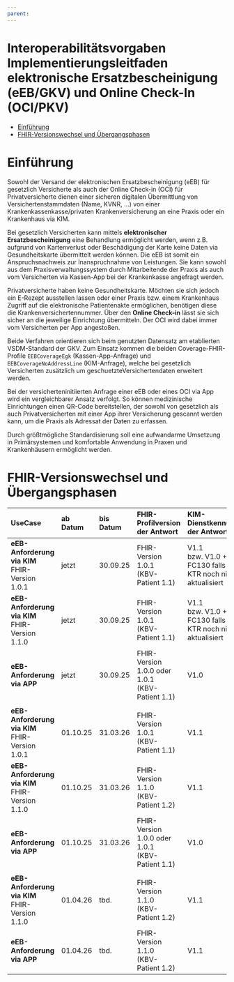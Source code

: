 ```yaml
---
parent:
---
```

# Interoperabilitätsvorgaben Implementierungsleitfaden elektronische Ersatzbescheinigung (eEB/GKV) und Online Check-In (OCI/PKV)

- [Einführung](#einführung)
- [FHIR-Versionswechsel und Übergangsphasen](#fhir-versionswechsel-und-übergangsphasen)

# Einführung

Sowohl der Versand der elektronischen Ersatzbescheinigung (eEB) für gesetzlich Versicherte als auch der Online Check-in (OCI) für Privatversicherte dienen einer sicheren digitalen Übermittlung von Versichertenstammdaten (Name, KVNR, ...) von einer Krankenkassenkasse/privaten Krankenversicherung an eine Praxis oder ein Krankenhaus via KIM.

Bei gesetzlich Versicherten kann mittels **elektronischer Ersatzbescheinigung** eine Behandlung ermöglicht werden, wenn z.B. aufgrund von Kartenverlust oder Beschädigung der Karte keine Daten via Gesundheitskarte übermittelt werden können. Die eEB ist somit ein Anspruchsnachweis zur Inanspruchnahme von Leistungen. Sie kann sowohl aus dem Praxisverwaltungssystem durch Mitarbeitende der Praxis als auch vom Versicherten via Kassen-App bei der Krankenkasse angefragt werden.

Privatversicherte haben keine Gesundheitskarte. Möchten sie sich jedoch ein E-Rezept ausstellen lassen oder einer Praxis bzw. einem Krankenhaus Zugriff auf die elektronische Patientenakte ermöglichen, benötigen diese die Krankenversichertennummer. Über den **Online Check-in** lässt sie sich sicher an die jeweilige Einrichtung übermitteln. Der OCI wird dabei immer vom Versicherten per App angestoßen.

Beide Verfahren orientieren sich beim genutzten Datensatz am etablierten VSDM-Standard der GKV. Zum Einsatz kommen die beiden Coverage-FHIR-Profile `EEBCoverageEgk` (Kassen-App-Anfrage) und `EEBCoverageNoAddressLine` (KIM-Anfrage), welche bei gesetzlich Versicherten zusätzlich um geschuetzteVersichertendaten erweitert werden.

Bei der versicherteninitiierten Anfrage einer eEB oder eines OCI via App wird ein vergleichbarer Ansatz verfolgt. So können medizinische Einrichtungen einen QR-Code bereitstellen, der sowohl von gesetzlich als auch Privatversicherten mit einer App ihrer Versicherung gescannt werden kann, um die Praxis als Adressat der Daten zu erfassen.

Durch größtmögliche Standardisierung soll eine aufwandarme Umsetzung in Primärsystemen und komfortable Anwendung in Praxen und Krankenhäusern ermöglicht werden.

# FHIR-Versionswechsel und Übergangsphasen

|UseCase                                          |ab Datum |bis Datum |FHIR-Profilversion der Antwort |KIM-Dienstkennung der Antwort |
|:------------------------------------------------|:--------|:---------|:------------------|:------------------|
|**eEB-Anforderung via KIM** <br />FHIR-Version 1.0.1 |jetzt    |30.09.25  |FHIR-Version 1.0.1 <br />(KBV-Patient 1.1) |V1.1 <br />bzw. V1.0 + FC130 falls KTR noch nicht aktualisiert |
|**eEB-Anforderung via KIM** <br />FHIR-Version 1.1.0 |jetzt    |30.09.25  |FHIR-Version 1.0.1 <br />(KBV-Patient 1.1) |V1.1 <br />bzw. V1.0 + FC130 falls KTR noch nicht aktualisiert |
|**eEB-Anforderung via APP** <br />                   |jetzt    |30.09.25  |FHIR-Version 1.0.0 oder 1.0.1 <br />(KBV-Patient 1.1)|V1.0 |
||||||
|**eEB-Anforderung via KIM** <br />FHIR-Version 1.0.1 |01.10.25 |31.03.26  |FHIR-Version 1.0.1 <br />(KBV-Patient 1.1) |V1.1           |
|**eEB-Anforderung via KIM** <br />FHIR-Version 1.1.0 |01.10.25 |31.03.26  |FHIR-Version 1.1.0 <br />(KBV-Patient 1.2) |V1.1           |
|**eEB-Anforderung via APP** <br />                   |01.10.25 |31.03.26  |FHIR-Version 1.0.0 oder 1.0.1 <br />(KBV-Patient 1.1)|V1.0 |
||||||
|**eEB-Anforderung via KIM** <br />FHIR-Version 1.1.0 |01.04.26 |tbd.      |FHIR-Version 1.1.0 <br />(KBV-Patient 1.2) |V1.1           |
|**eEB-Anforderung via APP** <br />                   |01.04.26 |tbd.      |FHIR-Version 1.1.0 <br />(KBV-Patient 1.2) |V1.1           |
